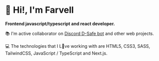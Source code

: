 # 👋 Hi!, I'm Farvell 
**Frontend javascript/typescript and react developer.** <br>

 📚 I'm active collaborator on <a href="https://discordsafe.com/">Discord D-Safe bot</a> and other web projects.<br><br>
 💻 The technologies that I L💛ve working with are HTML5, CSS3, SASS, TailwindCSS, JavaScript / TypeScript and Next.js.
